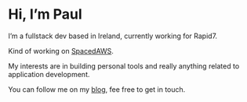 # Hi, I’m Paul 
I’m a fullstack dev based in Ireland, currently working for Rapid7. 

Kind of working on [SpacedAWS](https://www.spacedaws.com). 

My interests are in building personal tools and really anything related to application development. 

You can follow me on my [blog](https://paultreanor.com), fee free to get in touch. 
